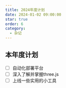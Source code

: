 ```yaml
---
title: 2024年度计划
date: 2024-01-02 09:00:00
star: true
order: 6
category: 
  - 杂记
---
```


## 本年度计划

- [ ] 自动化部署平台
- [ ] 深入了解并掌握three.js
- [ ] 上线一些实用的小工具
